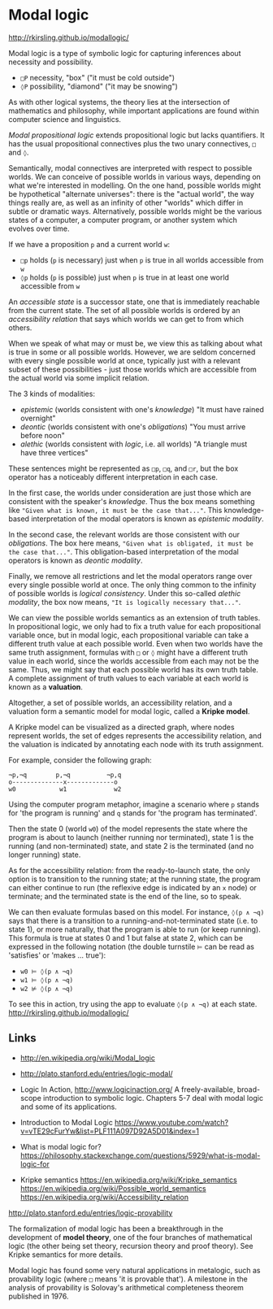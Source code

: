 # Modal logic

http://rkirsling.github.io/modallogic/

Modal logic is a type of symbolic logic for capturing inferences about necessity and possibility.

- `□P` necessity, "box" ("it must be cold outside")
- `◊P` possibility, "diamond" ("it may be snowing")

As with other logical systems, the theory lies at the intersection of mathematics and philosophy, while important applications are found within computer science and linguistics.

*Modal propositional logic* extends propositional logic but lacks quantifiers. It has the usual propositional connectives plus the two unary connectives, `□` and `◊`.

Semantically, modal connectives are interpreted with respect to possible worlds. We can conceive of possible worlds in various ways, depending on what we're interested in modelling. On the one hand, possible worlds might be hypothetical "alternate universes": there is the "actual world", the way things really are, as well as an infinity of other "worlds" which differ in subtle or dramatic ways. Alternatively, possible worlds might be the various states of a computer, a computer program, or another system which evolves over time.

If we have a proposition `p` and a current world `w`:
- `□p` holds (`p` is necessary) just when `p` is true in all worlds accessible from `w`
- `◊p` holds (`p` is possible) just when `p` is true in at least one world accessible from `w`

An *accessible state* is a successor state, one that is immediately reachable from the current state. The set of all possible worlds is ordered by an *accessibility relation* that says which worlds we can get to from which others.

When we speak of what may or must be, we view this as talking about what is true in some or all possible worlds. However, we are seldom concerned with every single possible world at once, typically just with a relevant subset of these possibilities - just those worlds which are accessible from the actual world via some implicit relation.

The 3 kinds of modalities:
* *epistemic* (worlds consistent with one's *knowledge*)
  "It must have rained overnight"
* *deontic* (worlds consistent with one's *obligations*)
  "You must arrive before noon"
* *alethic* (worlds consistent with *logic*, i.e. all worlds)
  "A triangle must have three vertices"

These sentences might be represented as `□p`, `□q`, and `□r`, but the box operator has a noticeably different interpretation in each case.

In the first case, the worlds under consideration are just those which are consistent with the speaker's *knowledge*. Thus the box means something like `"Given what is known, it must be the case that..."`. This knowledge-based interpretation of the modal operators is known as *epistemic modality*.

In the second case, the relevant worlds are those consistent with our *obligations*. The box here means, `"Given what is obligated, it must be the case that..."`. This obligation-based interpretation of the modal operators is known as *deontic modality*.

Finally, we remove all restrictions and let the modal operators range over every single possible world at once. The only thing common to the infinity of possible worlds is *logical consistency*. Under this so-called *alethic modality*, the box now means, `"It is logically necessary that..."`.

We can view the possible worlds semantics as an extension of truth tables. In propositional logic, we only had to fix a truth value for each propositional variable once, but in modal logic, each propositional variable can take a different truth value at each possible world. Even when two worlds have the same truth assignment, formulas with `□` or `◊` might have a different truth value in each world, since the worlds accessible from each may not be the same. Thus, we might say that each possible world has its own truth table. A complete assignment of truth values to each variable at each world is known as a **valuation**.

Altogether, a set of possible worlds, an accessibility relation, and a valuation form a semantic model for modal logic, called a **Kripke model**.

A Kripke model can be visualized as a directed graph, where nodes represent worlds, the set of edges represents the accessibility relation, and the valuation is indicated by annotating each node with its truth assignment.


For example, consider the following graph:

```
¬p,¬q        p,¬q          ¬p,q
o--------------x-------------o
w0            w1             w2
```

Using the computer program metaphor, imagine a scenario where `p` stands for 'the program is running' and `q` stands for 'the program has terminated'.

Then the state 0 (world `w0`) of the model represents the state where the program is about to launch (neither running nor terminated), state 1 is the running (and non-terminated) state, and state 2 is the terminated (and no longer running) state.

As for the accessibility relation: from the ready-to-launch state, the only option is to transition to the running state; at the running state, the program can either continue to run (the reflexive edge is indicated by an `x` node) or terminate; and the terminated state is the end of the line, so to speak.

We can then evaluate formulas based on this model. For instance, `◊(p ∧ ¬q)` says that there is a transition to a running-and-not-terminated state (i.e. to state 1), or more naturally, that the program is able to run (or keep running). This formula is true at states 0 and 1 but false at state 2, which can be expressed in the following notation (the double turnstile `⊨` can be read as 'satisfies' or 'makes … true'):
- `w0 ⊨ ◊(p ∧ ¬q)`
- `w1 ⊨ ◊(p ∧ ¬q)`
- `w2 ⊭ ◊(p ∧ ¬q)`

To see this in action, try using the app to evaluate `◊(p ∧ ¬q)` at each state.
http://rkirsling.github.io/modallogic/

## Links

* http://en.wikipedia.org/wiki/Modal_logic

* http://plato.stanford.edu/entries/logic-modal/

* Logic In Action, http://www.logicinaction.org/
A freely-available, broad-scope introduction to symbolic logic. 
Chapters 5-7 deal with modal logic and some of its applications.

* Introduction to Modal Logic
https://www.youtube.com/watch?v=vTE29cFurYw&list=PLF111A097D92A5D01&index=1

* What is modal logic for?
https://philosophy.stackexchange.com/questions/5929/what-is-modal-logic-for

* Kripke semantics
https://en.wikipedia.org/wiki/Kripke_semantics
https://en.wikipedia.org/wiki/Possible_world_semantics
https://en.wikipedia.org/wiki/Accessibility_relation

http://plato.stanford.edu/entries/logic-provability

The formalization of modal logic has been a breakthrough in the development of **model theory**, one of the four branches of mathematical logic (the other being set theory, recursion theory and proof theory). See Kripke semantics for more details.

Modal logic has found some very natural applications in metalogic, such as provability logic (where `□` means 'it is provable that'). A milestone in the analysis of provability is Solovay's arithmetical completeness theorem published in 1976.

